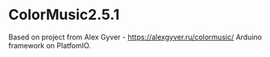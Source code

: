 # ColorMusic2.5.1

Based on project from Alex Gyver - https://alexgyver.ru/colormusic/
Arduino framework on PlatfomIO.
